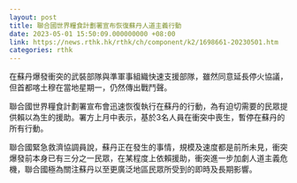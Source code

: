```yaml
---
layout: post
title: 聯合國世界糧食計劃署宣布恢復蘇丹人道主義行動
date: 2023-05-01 15:50:09.000000000 +08:00
link: https://news.rthk.hk/rthk/ch/component/k2/1698661-20230501.htm
categories: rthk
---
```


在蘇丹爆發衝突的武裝部隊與準軍事組織快速支援部隊，雖然同意延長停火協議，但首都喀土穆在當地星期一，仍然傳出戰鬥聲。

聯合國世界糧食計劃署宣布會迅速恢復執行在蘇丹的行動，為有迫切需要的民眾提供賴以為生的援助。署方上月中表示，基於3名人員在衝突中喪生，暫停在蘇丹的所有行動。

聯合國緊急救濟協調員說，蘇丹正在發生的事情，規模及速度都是前所未見，衝突爆發前本身已有三分之一民眾，在某程度上依賴援助，衝突進一步加劇人道主義危機，聯合國極為關注蘇丹以至更廣泛地區民眾所受到的即時及長期影響。
